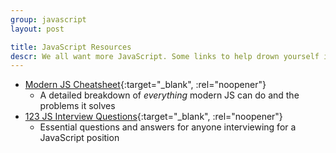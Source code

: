```yaml
---
group: javascript
layout: post

title: JavaScript Resources
descr: We all want more JavaScript. Some links to help drown yourself in it.
---
```


* [Modern JS Cheatsheet](https://github.com/mbeaudru/modern-js-cheatsheet){:target="_blank", :rel="noopener"}
  * A detailed breakdown of _everything_ modern JS can do and the problems it solves
* [123 JS Interview Questions](https://github.com/ganqqwerty/123-Essential-JavaScript-Interview-Question){:target="_blank", :rel="noopener"}
  * Essential questions and answers for anyone interviewing for a JavaScript position
